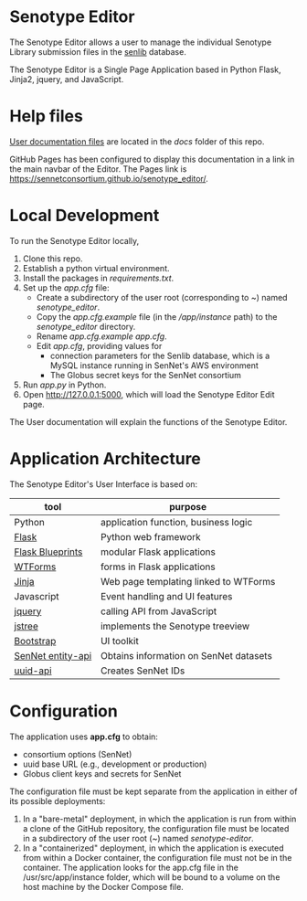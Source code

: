 # Senotype Editor

The Senotype Editor allows a user to manage the individual Senotype Library submission files in the [senlib](https://github.com/sennetconsortium/senlib) database.

The Senotype Editor is a Single Page Application based in Python Flask, Jinja2, jquery, and JavaScript.

# Help files
[User documentation files](https://github.com/sennetconsortium/senotype_editor/blob/main/docs/HELP.md) are located in the _docs_ folder of this repo.

GitHub Pages has been configured to display this documentation in a link in the main navbar of the Editor. 
The Pages link is https://sennetconsortium.github.io/senotype_editor/.

# Local Development
To run the Senotype Editor locally,
1. Clone this repo.
2. Establish a python virtual environment.
3. Install the packages in *requirements.txt*.
4. Set up the *app.cfg* file:
   * Create a subdirectory of the user root (corresponding to ~) named *senotype_editor*.
   * Copy the *app.cfg.example* file (in the */app/instance* path) to the *senotype_editor* directory. 
   * Rename *app.cfg.example* *app.cfg*.
   * Edit *app.cfg*, providing values for 
     * connection parameters for the Senlib database, which is a MySQL instance running in SenNet's AWS environment
     * The Globus secret keys for the SenNet consortium
5. Run *app.py* in Python.
6. Open  http://127.0.0.1:5000, which will load the Senotype Editor Edit page.

The User documentation will explain the functions of the Senotype Editor.

# Application Architecture
The Senotype Editor's User Interface is based on:

| tool                                                                            | purpose                                |
|---------------------------------------------------------------------------------|----------------------------------------|
| Python                                                                          | application function, business logic   |
| [Flask](https://flask.palletsprojects.com/en/3.0.x/)                            | Python web framework                   |
| [Flask Blueprints](https://flask.palletsprojects.com/en/3.0.x/blueprints/)      | modular Flask applications             |
| [WTForms](https://wtforms.readthedocs.io/en/2.3.x/forms/)                       | forms in Flask applications            |
| [Jinja](https://jinja.palletsprojects.com/en/3.1.x/)                            | Web page templating linked to WTForms  |
| Javascript                                                                      | Event handling and UI features         |
| [jquery](https://jquery.com/)                                                   | calling API from JavaScript            |
| [jstree](https://www.jstree.com/)                                               | implements the Senotype treeview       |
| [Bootstrap](https://getbootstrap.com/)                                          | UI toolkit                             |
| [SenNet entity-api](https://smart-api.info/ui/7d838c9dee0caa2f8fe57173282c5812) | Obtains information on SenNet datasets |
| [uuid-api](https://github.com/x-atlas-consortia/uuid-api)                       | Creates SenNet IDs                     |


# Configuration
The application uses **app.cfg** to obtain:
- consortium options (SenNet)
- uuid base URL (e.g., development or production)
- Globus client keys and secrets for SenNet

The configuration file must be kept separate from the application in either of its possible deployments:
1. In a "bare-metal" deployment, in which the application is run from within a clone of the GitHub repository, the configuration file must be located in a subdirectory of the user root (~) named _senotype-editor_.
2. In a "containerized" deployment, in which the application is executed from within a Docker container, the configuration file must not be in the container. The application looks for the app.cfg file in the /usr/src/app/instance
folder, which will be bound to a volume on the host machine by the Docker Compose file.

